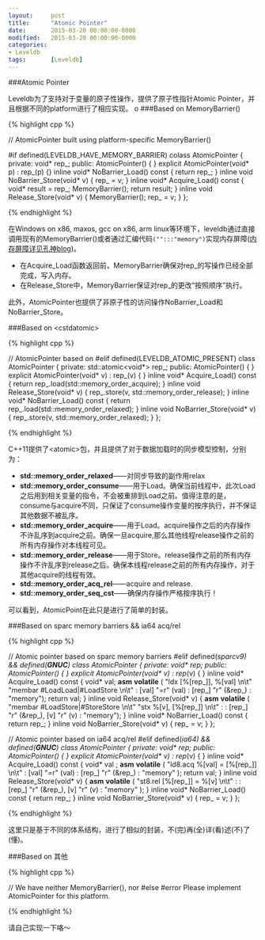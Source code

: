 ```yaml
---
layout: 	post
title:  	"Atomic Pointer"
date:   	2015-03-20 00:00:00-0000
modified:	2015-03-20 00:00:00-0000
categories: 
- Leveldb
tags:		[Leveldb]
---
```


###Atomic Pointer

Leveldb为了支持对于变量的原子性操作，提供了原子性指针Atomic Pointer，并且根据不同的platform进行了相应实现。
o
###Based on MemoryBarrier()

{% highlight cpp %}

// AtomicPointer built using platform-specific MemoryBarrier()

#if defined(LEVELDB_HAVE_MEMORY_BARRIER)
colass AtomicPointer {
 private:
  void* rep_;
 public:
  AtomicPointer() { }
  explicit AtomicPointer(void* p) : rep_(p) {}
  inline void* NoBarrier_Load() const { return rep_; }
  inline void NoBarrier_Store(void* v) { rep_ = v; }
  inline void* Acquire_Load() const {
    void* result = rep_;
    MemoryBarrier();
    return result;
  }
  inline void Release_Store(void* v) {
    MemoryBarrier();
    rep_ = v;
  }
};

{% endhighlight  %}

在Windows on x86, maxos, gcc on x86, arm linux等环境下，leveldb通过直接调用现有的MemoryBarrier()或者通过汇编代码`("":::"memory")`实现内存屏障([内存屏障详见孔神blog][MemoryBarrier])。

+ 在Acquire_Load函数返回前，MemoryBarrier确保对rep_的写操作已经全部完成，写入内存。
+ 在Release_Store中，MemoryBarrier保证对rep_的更改“按照顺序”执行。

此外，AtomicPointer也提供了非原子性的访问操作NoBarrier_Load和NoBarrier_Store。


###Based on \<cstdatomic\>

{% highlight cpp %}

// AtomicPointer based on <cstdatomic>
#elif defined(LEVELDB_ATOMIC_PRESENT)
class AtomicPointer {
 private:
  std::atomic<void*> rep_;
 public:
  AtomicPointer() { }
  explicit AtomicPointer(void* v) : rep_(v) { }
  inline void* Acquire_Load() const {
    return rep_.load(std::memory_order_acquire);
  }
  inline void Release_Store(void* v) {
    rep_.store(v, std::memory_order_release);
  }
  inline void* NoBarrier_Load() const {
    return rep_.load(std::memory_order_relaxed);
  }
  inline void NoBarrier_Store(void* v) {
    rep_.store(v, std::memory_order_relaxed);
  }
};

{% endhighlight  %}

C++11提供了\<atomic\>包，并且提供了对于数据加载时的同步模型控制，分别为：

+ **std::memory_order_relaxed**——对同步导致的副作用relax
+ **std::memory_order_consume**——用于Load。确保当前线程中，此次Load之后用到相关变量的指令，不会被重排到Load之前。值得注意的是， consume与acquire不同，只保证了consume操作变量的按序执行，并不保证其他数据不被乱序。
+ **std::memory_order_acquire**——用于Load。acquire操作之后的内存操作不许乱序到acquire之前。确保一旦acquire,那么其他线程release操作之前的所有内存操作对本线程可见。
+ **std::memory_order_release**——用于Store。release操作之前的所有内存操作不许乱序到release之后。确保本线程release之前的所有内存操作，对于其他acquire的线程有效。
+ **std::memory_order_acq_rel**——acquire and release.
+ **std::memory_order_seq_cst**——确保内存操作严格按序执行！

可以看到，AtomicPoint在此只是进行了简单的封装。

###Based on sparc memory barriers && ia64 acq/rel

{% highlight cpp %}

// Atomic pointer based on sparc memory barriers
#elif defined(__sparcv9) && defined(__GNUC__)
class AtomicPointer {
 private:
  void* rep_;
 public:
  AtomicPointer() { }
  explicit AtomicPointer(void* v) : rep_(v) { }
  inline void* Acquire_Load() const {
    void* val;
    __asm__ __volatile__ (
        "ldx [%[rep_]], %[val] \n\t"
         "membar #LoadLoad|#LoadStore \n\t"
        : [val] "=r" (val)
        : [rep_] "r" (&rep_)
        : "memory");
    return val;
  }
  inline void Release_Store(void* v) {
    __asm__ __volatile__ (
        "membar #LoadStore|#StoreStore \n\t"
        "stx %[v], [%[rep_]] \n\t"
        :
        : [rep_] "r" (&rep_), [v] "r" (v)
        : "memory");
  }
  inline void* NoBarrier_Load() const { return rep_; }
  inline void NoBarrier_Store(void* v) { rep_ = v; }
};

// Atomic pointer based on ia64 acq/rel
#elif defined(__ia64) && defined(__GNUC__)
class AtomicPointer {
 private:
  void* rep_;
 public:
  AtomicPointer() { }
  explicit AtomicPointer(void* v) : rep_(v) { }
  inline void* Acquire_Load() const {
    void* val    ;
    __asm__ __volatile__ (
        "ld8.acq %[val] = [%[rep_]] \n\t"
        : [val] "=r" (val)
        : [rep_] "r" (&rep_)
        : "memory"
        );
    return val;
  }
  inline void Release_Store(void* v) {
    __asm__ __volatile__ (
        "st8.rel [%[rep_]] = %[v]  \n\t"
        :
        : [rep_] "r" (&rep_), [v] "r" (v)
        : "memory"
        );
  }
  inline void* NoBarrier_Load() const { return rep_; }
  inline void NoBarrier_Store(void* v) { rep_ = v; }
};

{% endhighlight  %}

这里只是基于不同的体系结构，进行了相似的封装，不(完)再(全)详(看)述(不)了(懂)。

###Based on 其他

{% highlight cpp %}

// We have neither MemoryBarrier(), nor <atomic>
#else
#error Please implement AtomicPointer for this platform.

{% endhighlight  %}

请自己实现一下咯～

[MemoryBarrier]:http://blog.kongfy.com/2014/11/linux%E5%86%85%E6%A0%B8%E5%90%8C%E6%AD%A5/

